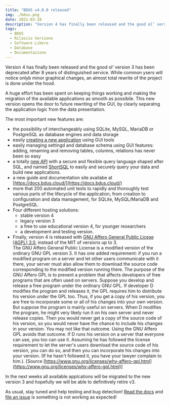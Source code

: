 ```yaml
---
title: "BDUS v4.0.0 released"
img: ./bdus.png
date: 2021-03-28
description: "Version 4 has finally been released and the good ol’ version 3 has been deprecated after 8 years of distinguished service. While common ysers will notice only minor graphical changes, an almost total rewrite of the project is done under the hood."
tags:
  - BDUS
  - Rilascio Versione
  - Software Libero
  - Database
  - Documentazione
---
```



Version 4 has finally been released and the good ol’
version 3 has been deprecated after 8 years of distinguished service.
While common ysers will notice onlyb minor graphical changes,
an almost total rewrite of the project is done under the hood.

A huge effort has been spent on keeping things working and making
the migration of the available applications as smooth as possibile.
This new version opens the door to future rewriting of the GUI, by
clearly separatng the application logic from the data presentation.

The most important new features are:
- the possibility of interchangeably using SQLite, MySQL, MariaDB 
or PostgreSQL as database engines and data storage
- easily [creating a new application](https://docs.bdus.cloud/create_app/) using GUI tools
- easily managing settingd and database schema using GUI features: 
adding, renaming and removing tables, columns, relations has never been so easy
- a totally [new API](https://docs.bdus.cloud/api/) with a secure and flexible query language shaped after SQL,
and named [ShortSQL](https://docs.bdus.cloud/api/shortsql) to easily and securely 
query your data and build new applications.
- a new guide and documentation site availabe at [https://docs.bdus.cloud/](https://docs.bdus.cloud/)
- more that 200 automated unit tests to rapidly and thoroughly test various parts of the lifecycle
of the application, from creation to configuration and data management, for SQLite, MySQL/MariaDB and PostgreSQL.
- Four different hosting solutions:
    - stable version 4
    - legacy version 3
    - a free to use educational version 4, for younger researchers
    - a development and testing version.
- Finally, version 4 is released with [GNU Affero General Public Licese (AGPL) 3.0](https://www.gnu.org/licenses/agpl-3.0.en.html), instead of the MIT of versions up to 3.  
The GNU Affero General Public License is a modified version of the ordinary GNU GPL version 3. It has one added requirement: if you run a modified program on a server and let other users communicate with it there, your server must also allow them to download the source code corresponding to the modified version running there. The purpose of the GNU Affero GPL is to prevent a problem that affects developers of free programs that are often used on servers. Suppose you develop and release a free program under the ordinary GNU GPL. If developer D modifies the program and releases it, the GPL requires him to distribute his version under the GPL too. Thus, if you get a copy of his version, you are free to incorporate some or all of his changes into your own version. But suppose the program is mainly useful on servers. When D modifies the program, he might very likely run it on his own server and never release copies. Then you would never get a copy of the source code of his version, so you would never have the chance to include his changes in your version. You may not like that outcome. Using the GNU Affero GPL avoids that outcome. If D runs his version on a server that everyone can use, you too can use it. Assuming he has followed the license requirement to let the server's users download the source code of his version, you can do so, and then you can incorporate his changes into your version. (If he hasn't followed it, you have your lawyer complain to him.). [Source [https://www.gnu.org/licenses/why-affero-gpl.html](https://www.gnu.org/licenses/why-affero-gpl.html)]



In the next weeks all available applcations will be migrated to the new version 3 and hopefully we will 
be able to definitively retire v3.

As usual, stay tuned and help testing and bug detection! [Read the docs](https://docs.bdus.cloud/) and 
[file an issue](https://github.com/bdus-db/BraDypUS/issues) is something is not working as expected!